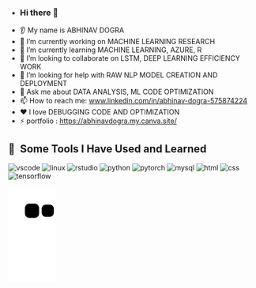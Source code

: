 - ### Hi there 👋
* 👂 My name is ABHINAV DOGRA
* 🔭 I’m currently working on MACHINE LEARNING RESEARCH
* 🌱 I’m currently learning MACHINE LEARNING, AZURE, R
* 🤝 I’m looking to collaborate on LSTM, DEEP LEARNING EFFICIENCY WORK
* 🤔 I’m looking for help with RAW NLP MODEL CREATION AND DEPLOYMENT
* 💬 Ask me about DATA ANALYSIS, ML CODE OPTIMIZATION
* 📫 How to reach me: www.linkedin.com/in/abhinav-dogra-575874224
* ❤️ I love DEBUGGING CODE AND OPTIMIZATION
* ⚡ portfolio  :  https://abhinavdogra.my.canva.site/

<!---
Anshuldogra001/Anshuldogra001 is a ✨ special ✨ repository because its `README.md` (this file) appears on your GitHub profile.
You can click the Preview link to take a look at your changes.
--->

<h2> 🚀 &nbsp;Some Tools I Have Used and Learned</h2>
<p align="left">
<img src="https://cdn.jsdelivr.net/gh/devicons/devicon/icons/vscode/vscode-original.svg" alt="vscode" width="45" height="45"/>
<img src="https://cdn.jsdelivr.net/gh/devicons/devicon/icons/linux/linux-original.svg" alt="linux" width="45" height="45"/>
<img src="https://cdn.jsdelivr.net/gh/devicons/devicon/icons/rstudio/rstudio-original.svg" alt="rstudio" width="45" height="45"/>
<img src="https://cdn.jsdelivr.net/gh/devicons/devicon/icons/python/python-original-wordmark.svg" alt="python" width="45" height="45"/>
<img src="https://cdn.jsdelivr.net/gh/devicons/devicon/icons/pytorch/pytorch-original.svg" alt="pytorch" width="45" height="45"/>
<img src="https://cdn.jsdelivr.net/gh/devicons/devicon/icons/mysql/mysql-original-wordmark.svg" alt="mysql" width="45" height="45"/>
<img src="https://cdn.jsdelivr.net/gh/devicons/devicon/icons/html5/html5-original-wordmark.svg" alt="html" width="45" height="45"/>
<img src="https://cdn.jsdelivr.net/gh/devicons/devicon/icons/css3/css3-original-wordmark.svg" alt="css" width="45" height="45"/>
<img src="https://cdn.jsdelivr.net/gh/devicons/devicon/icons/tensorflow/tensorflow-original.svg" alt="tensorflow" width="45" height="45"/>

</p>

![Snake animation](https://github.com/Anshuldogra001/Anshuldogra001/blob/output/github-contribution-grid-snake.svg)
